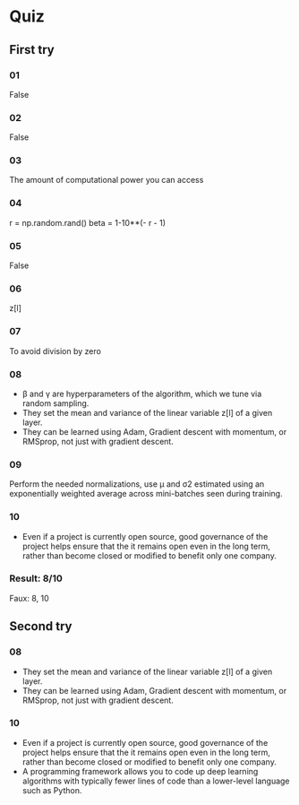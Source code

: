 # Quiz

## First try

### 01
False

### 02
False

### 03
The amount of computational power you can access

### 04
r = np.random.rand()
beta = 1-10**(- r - 1)

### 05
False

### 06
z[l]

### 07
To avoid division by zero

### 08
- β and γ are hyperparameters of the algorithm, which we tune via random sampling.
- They set the mean and variance of the linear variable z[l] of a given layer.
- They can be learned using Adam, Gradient descent with momentum, or RMSprop, not just with gradient descent.

### 09
Perform the needed normalizations, use μ and σ2 estimated using an exponentially weighted average across mini-batches seen during training.

### 10
- Even if a project is currently open source, good governance of the project helps ensure that the it remains open even in the long term, rather than become closed or modified to benefit only one company.

### Result: 8/10
Faux: 8, 10

## Second try

### 08
- They set the mean and variance of the linear variable z[l] of a given layer.
- They can be learned using Adam, Gradient descent with momentum, or RMSprop, not just with gradient descent.

### 10
- Even if a project is currently open source, good governance of the project helps ensure that the it remains open even in the long term, rather than become closed or modified to benefit only one company.
- A programming framework allows you to code up deep learning algorithms with typically fewer lines of code than a lower-level language such as Python.
